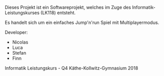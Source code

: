 Dieses Projekt ist ein Softwareprojekt, welches im Zuge des Informatik-Leistungskurses (LK118) entsteht.

Es handelt sich um ein einfaches Jump'n'run Spiel mit Multiplayermodus.

Developer:
- Nicolas
- Luca
- Stefan
- Finn

Informatik Leistungskurs - Q4
Käthe-Kollwitz-Gymnasium 2018

